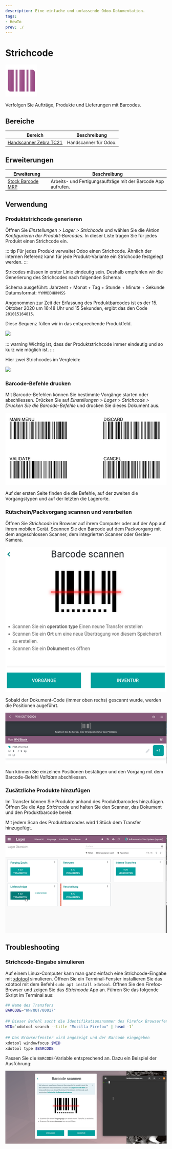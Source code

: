 ```yaml
---
description: Eine einfache und umfassende Odoo-Dokumentation.
tags:
- HowTo
prev: ./
---
```

# Strichcode
![icons_odoo_stock_barcode](assets/icons_odoo_stock_barcode.png)

Verfolgen Sie Aufträge, Produkte und Lieferungen mit Barcodes.

## Bereiche

| Bereich                                             | Beschreibung          |
| --------------------------------------------------- | --------------------- |
| [Handscanner Zebra TC21](Handscanner%20Zebra%20TC21.md) | Handscanner für Odoo. |

## Erweiterungen

| Erweiterung                                                         | Beschreibung                                                                                                |
| ------------------------------------------------------------------- | ----------------------------------------------------------------------------------------------------------- |
| [Stock Barcode MRP](Stock%20Barcode%20MRP.md)                       | Arbeits- und Fertigungsaufträge mit der Barcode App aufrufen.                                                                                                             |

## Verwendung

### Produktstrichcode generieren

Öffnen Sie *Einstellungen > Lager > Strichcode* und wählen Sie die Aktion *Konfigurieren der Produkt-Barcodes*. In dieser Liste tragen Sie für jedes Produkt einen Strichcode ein.

::: tip
Für jedes Produkt verwaltet Odoo einen Strichcode. Ähnlich der internen Referenz kann für jede Produkt-Variante ein Strichcode festgelegt werden.
:::

Stricodes müssen in erster Linie eindeutig sein. Deshalb empfehlen wir die Generierung des Strichcodes nach folgenden Schema:

Schema ausgeführt: Jahrzent + Monat + Tag + Stunde + Minute + Sekunde  
Datumsformat: `YYMMDDHHMMSS`

Angenommen zur Zeit der Erfassung des Produktbarcodes ist es der 15. Oktober 2020 um 16:48 Uhr und 15 Sekunden, ergibt das den Code `201015164815`.

Diese Sequenz füllen wir in das entsprechende Produktfeld.

![](assets/Strichcode%20f%C3%BCr%20Produkte%20generieren.png)

::: warning
Wichtig ist, dass der Produktstrichcode immer eindeutig und so kurz wie möglich ist.
:::

Hier zwei Strichcodes im Vergleich:

![](assets/Strichcode%20zwei%20Codes%20im%20Vergleich.png)

### Barcode-Befehle drucken

Mit Barcode-Befehlen können Sie bestimmte Vorgänge starten oder abschliessen. Drücken Sie auf *Einstellungen > Lager > Strichcode > Drucken Sie die Barcode-Befehle* und drucken Sie dieses Dokument aus.

![](assets/Strichcode%20Barcode-Befehle.png)

Auf der ersten Seite finden die die Befehle, auf der zweiten die Vorgangstypen und auf der letzten die Lagerorte.

### Rütschein/Packvorgang scannen und verarbeiten

Öffnen Sie *Strichcode* im Browser auf ihrem Computer oder auf der App auf ihrem mobilen Gerät. Scannen Sie den Barcode auf dem Packvorgang mit dem angeschlossen Scanner, dem integrierten Scanner oder Geräte-Kamera.

![](assets/Strichcode%20scannen.png)

Sobald der Dokument-Code (immer oben rechs) gescannt wurde, werden die Positionen augeführt.

![](assets/Strichcode%20Positionen%20Scanvorgang.png)

Nun können Sie einzelnen Positionen bestätigen und den Vorgang mit dem Barcode-Befehl *Validate* abschliessen.

### Zusätzliche Produkte hinzufügen

Im Transfer können Sie Produkte anhand des Produktbarcodes hinzufügen. Öffnen Sie die App *Strichcode* und halten Sie den Scanner, das Dokument und den Produktbarcode bereit.

Mit jedem Scan des Produktbarcodes wird 1 Stück dem Transfer hinzugefügt.

![Strichcode Zusätzliche Produkte hinzufügen](assets/Strichcode%20Zusätzliche%20Produkte%20hinzufügen.gif)

## Troubleshooting

### Strichcode-Eingabe simulieren

Auf einem Linux-Computer kann man ganz einfach eine Strichcode-Eingabe mit [xdotool](https://www.semicomplete.com/projects/xdotool/) simulieren. Öffnen Sie ein Terminal-Fenster installieren Sie das xdotool mit dem Befehl `sudo apt install xdotool`. Öffnen Sie den Firefox-Browser und zeigen Sie das *Strichcode* App an. Führen Sie das folgende Skript im Terminal aus:

```bash
## Name des Transfers
BARCODE="WH/OUT/00017"

## Dieser Befehl sucht die Identifikationsnummer des Firefox Browserfenster
WID=`xdotool search --title "Mozilla Firefox" | head -1`

## Das Browserfenster wird angezeigt und der Barcode eingegeben
xdotool windowfocus $WID
xdotool type $BARCODE
```

Passen Sie die `BARCODE`-Variable entsprechend an. Dazu ein Beispiel der Ausführung:

![Strichcode Eignabe simulieren](assets/Strichcode%20Eignabe%20simulieren.gif)
